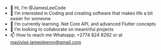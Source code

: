 - 👋 Hi, I’m @JamesLeeCode
- 👀 I’m interested in Coding and creating software that makes life a bit easier for someone 
- 🌱 I’m currently learning .Net Core API, and advanced Flutter concepts 
- 💞️ I’m looking to collaborate on meaninful projects 
- 📫 How to reach me Whatsapp: +2774 824 8292 or at mazivise.jamesleeroy@gmail.com

<!---
JamesLeeCode/JamesLeeCode is a ✨ special ✨ repository because its `README.md` (this file) appears on your GitHub profile.
You can click the Preview link to take a look at your changes.
--->
